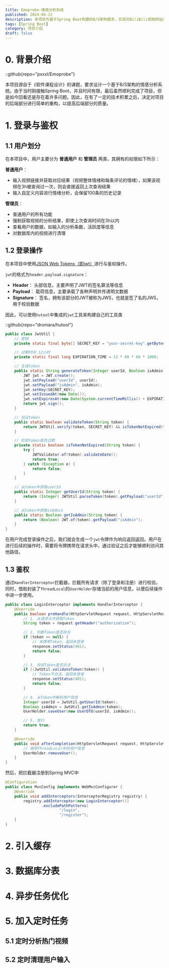 ```yaml
---
title: Emoprobe-情感分析系统
published: 2024-06-22
description: 本项目为基于Spring Boot构建的B/S架构服务，实现对BiliBili视频网站评论信息的爬取和情绪分析。在本文中介绍了后端设计中的jwt鉴权、JVM缓存、数据库分表、异步任务和定时任务等内容。
tags: [Spring Boot]
category: 项目介绍
draft: false
---
```


# 0. 背景介绍

::github{repo="pxxxl/Emoprobe"}

本项目源自于《软件课程设计》的课题，要求设计一个基于B/S架构的情感分析系统。由于当时刚接触Spring Boot，并且时间有限，最后虽然顺利完成了项目，但是如今回看还是存在着许多问题。因此，在有了一定的技术积累之后，决定对项目的后端部分进行简单的重构，以提高后端部分的质量。



# 1. 登录与鉴权

## 1.1 用户划分

在本项目中，用户主要分为 **普通用户** 和 **管理员** 两类，其拥有的权限如下所示：



**普通用户**：

- 输入视频链接并获取对应结果（视频整体情绪和每条评论的情绪），如果该视频在3h被查询过一次，则会直接返回上次查询结果
- 输入自定义内容进行情绪分析，会保留100条的历史记录



**管理员**：

- 普通用户的所有功能
- 强制获取视频的分析结果，即使上次查询时间在3h以内
- 查看用户的数据，如输入的分析条数，活跃度等信息
- 对数据库内的视频进行清理



## 1.2 登录操作

在本项目中使用[JSON Web Tokens（即jwt）](https://jwt.io/)进行与鉴权操作。



`jwt`的格式为`header.payload.signature`：

- **Header**： 头部信息，主要声明了JWT的签名算法等信息
- **Payload**： 载荷信息，主要承载了各种声明并传递明文数据
- **Signature**： 签名，拥有该部分的JWT被称为JWS，也就是签了名的JWS，用于校验数据



因此，可以使用`hutool`中集成的`jwt`工具来构建自己的工具类

::github{repo="dromara/hutool"}

```java
public class JwtUtil {
    // 密钥
    private static final byte[] SECRET_KEY = "your-secret-key".getBytes();

    // 过期时间 12小时
    private static final long EXPIRATION_TIME = 12 * 60 * 60 * 1000;

    // 生成token
    public static String generateToken(Integer userId, Boolean isAdmin) {
        JWT jwt = JWT.create();
        jwt.setPayload("userId", userId);
        jwt.setPayload("isAdmin", isAdmin);
        jwt.setKey(SECRET_KEY);
        jwt.setIssuedAt(new Date());
        jwt.setExpiresAt(new Date(System.currentTimeMillis() + EXPIRATION_TIME));
        return jwt.sign();
    }

    // 验证token
    public static boolean validateToken(String token) {
        return JWTUtil.verify(token, SECRET_KEY) && isTokenNotExpired(token);
    }

    // 检验token是否过期
    private static boolean isTokenNotExpired(String token) {
        try {
            JWTValidator.of(token).validateDate();
            return true;
        } catch (Exception e) {
            return false;
        }
    }

    // 从token中获取userId
    public static Integer getUserId(String token) {
        return (Integer) JWTUtil.parseToken(token).getPayload("userId");
    }

    // 从token中获取isAdmin
    public static Boolean getIsAdmin(String token) {
        return (Boolean) JWT.of(token).getPayload("isAdmin");
    }
}
```



在用户完成登录操作之后，我们就会生成一个`jwt`令牌作为响应返回返回。用户在进行后续的操作时，需要将令牌携带在请求头中，通过验证之后才能够顺利访问其他路径。



## 1.3 鉴权

通过`HandlerInterceptor`拦截器，拦截所有请求（除了登录和注册）进行校验。同时，借助封装了`ThreadLocal`的`UserHolder`存储当前的用户信息，以便后续操作中进一步使用。

```java
public class LoginInterceptor implements HandlerInterceptor {
    @Override
    public boolean preHandle(HttpServletRequest request, HttpServletResponse response, Object handler) throws Exception {
        // 1. 从请求头中获取Token
        String token = request.getHeader("authorization");

        // 2. 判断Token是否存在
        if (token == null) {
            // 未携带Token，返回未登录
            response.setStatus(401);
            return false;
        }

        // 3. 校验Token是否合法
        if (!JwtUtil.validateToken(token)) {
            // Token不合法，返回未登录
            response.setStatus(401);
            return false;
        }

        // 4. 从Token中解析用户信息
        Integer userId = JwtUtil.getUserId(token);
        Boolean isAdmin = JwtUtil.getIsAdmin(token);
        UserHolder.saveUser(new UserDTO(userId, isAdmin));

        // 5. 放行
        return true;
    }

    @Override
    public void afterCompletion(HttpServletRequest request, HttpServletResponse response, Object handler, Exception ex) throws Exception {
        // 移除ThreadLocal中的用户信息
        UserHolder.removeUser();
    }
}
```

然后，把拦截器注册到Spring MVC中

```java
@Configuration
public class MvcConfig implements WebMvcConfigurer {
    @Override
    public void addInterceptors(InterceptorRegistry registry) {
        registry.addInterceptor(new LoginInterceptor())
                .excludePathPatterns(
                        "/login",
                        "/register");
    }
}
```



# 2. 引入缓存





# 3. 数据库分表





# 4. 异步任务优化





# 5. 加入定时任务

## 5.1 定时分析热门视频



## 5.2 定时清理用户输入

